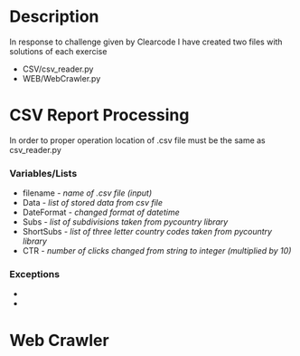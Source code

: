 # Description
In response to challenge given by Clearcode I have created two files with solutions of each exercise
* CSV/csv_reader.py
* WEB/WebCrawler.py

# CSV Report Processing
In order to proper operation location of .csv file must be the same as csv_reader.py

### Variables/Lists
* filename - *name of .csv file (input)*
* Data - *list of stored data from csv file*
* DateFormat - *changed format of datetime*
* Subs - *list of subdivisions taken from pycountry library*
* ShortSubs - *list of three letter country codes taken from pycountry library*
* CTR - *number of clicks changed from string to integer (multiplied by 10)*

### Exceptions
*
*

# Web Crawler 

